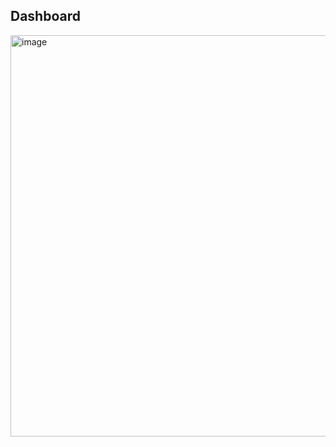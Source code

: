 ## Dashboard
<img width="1117" height="642" alt="image" src="https://github.com/user-attachments/assets/6b55a0c5-7916-4069-a5d7-6fb34e051458" />
